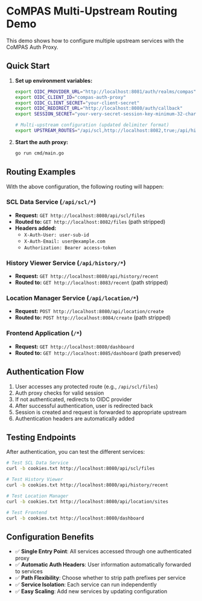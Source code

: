 # CoMPAS Multi-Upstream Routing Demo

This demo shows how to configure multiple upstream services with the CoMPAS Auth Proxy.

## Quick Start

1. **Set up environment variables:**
   ```bash
   export OIDC_PROVIDER_URL="http://localhost:8081/auth/realms/compas"
   export OIDC_CLIENT_ID="compas-auth-proxy"
   export OIDC_CLIENT_SECRET="your-client-secret"
   export OIDC_REDIRECT_URL="http://localhost:8080/auth/callback"
   export SESSION_SECRET="your-very-secret-session-key-minimum-32-chars"
   
   # Multi-upstream configuration (updated delimiter format)
   export UPSTREAM_ROUTES="/api/scl,http://localhost:8082,true;/api/history,http://localhost:8083,true;/api/location,http://localhost:8084,true;/,http://localhost:8085,false"
   ```

2. **Start the auth proxy:**
   ```bash
   go run cmd/main.go
   ```

## Routing Examples

With the above configuration, the following routing will happen:

### SCL Data Service (`/api/scl/*`)
- **Request:** `GET http://localhost:8080/api/scl/files`
- **Routed to:** `GET http://localhost:8082/files` (path stripped)
- **Headers added:**
  - `X-Auth-User: user-sub-id`
  - `X-Auth-Email: user@example.com`
  - `Authorization: Bearer access-token`

### History Viewer Service (`/api/history/*`)
- **Request:** `GET http://localhost:8080/api/history/recent`
- **Routed to:** `GET http://localhost:8083/recent` (path stripped)

### Location Manager Service (`/api/location/*`)
- **Request:** `POST http://localhost:8080/api/location/create`
- **Routed to:** `POST http://localhost:8084/create` (path stripped)

### Frontend Application (`/*`)
- **Request:** `GET http://localhost:8080/dashboard`
- **Routed to:** `GET http://localhost:8085/dashboard` (path preserved)

## Authentication Flow

1. User accesses any protected route (e.g., `/api/scl/files`)
2. Auth proxy checks for valid session
3. If not authenticated, redirects to OIDC provider
4. After successful authentication, user is redirected back
5. Session is created and request is forwarded to appropriate upstream
6. Authentication headers are automatically added

## Testing Endpoints

After authentication, you can test the different services:

```bash
# Test SCL Data Service
curl -b cookies.txt http://localhost:8080/api/scl/files

# Test History Viewer
curl -b cookies.txt http://localhost:8080/api/history/recent

# Test Location Manager  
curl -b cookies.txt http://localhost:8080/api/location/sites

# Test Frontend
curl -b cookies.txt http://localhost:8080/dashboard
```

## Configuration Benefits

- ✅ **Single Entry Point**: All services accessed through one authenticated proxy
- ✅ **Automatic Auth Headers**: User information automatically forwarded to services
- ✅ **Path Flexibility**: Choose whether to strip path prefixes per service
- ✅ **Service Isolation**: Each service can run independently
- ✅ **Easy Scaling**: Add new services by updating configuration
